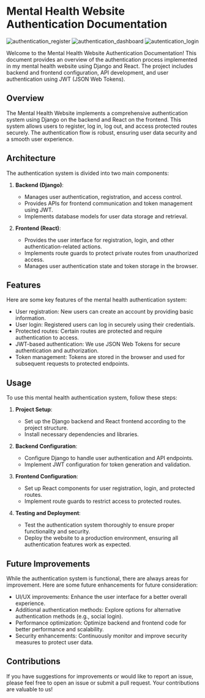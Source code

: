 # Mental Health Website Authentication Documentation
![authentication_register](https://github.com/mskabenda/Mental_Health_JWT_Authentication/assets/128099400/6ecdcadc-57ac-48ea-af52-59e9f7a6d588)
![authentication_dashboard](https://github.com/mskabenda/Mental_Health_JWT_Authentication/assets/128099400/0158d321-8ec3-43d7-a60b-6ad85fe05c80)
![autentication_login](https://github.com/mskabenda/Mental_Health_JWT_Authentication/assets/128099400/f4c3a69b-a6e9-4758-9773-6523a2bed605)

Welcome to the Mental Health Website Authentication Documentation! This document provides an overview of the authentication process implemented in my mental health website using Django and React. The project includes backend and frontend configuration, API development, and user authentication using JWT (JSON Web Tokens).

## Overview

The Mental Health Website implements a comprehensive authentication system using Django on the backend and React on the frontend. This system allows users to register, log in, log out, and access protected routes securely. The authentication flow is robust, ensuring user data security and a smooth user experience.

## Architecture

The authentication system is divided into two main components:

1. **Backend (Django)**:
   - Manages user authentication, registration, and access control.
   - Provides APIs for frontend communication and token management using JWT.
   - Implements database models for user data storage and retrieval.

2. **Frontend (React)**:
   - Provides the user interface for registration, login, and other authentication-related actions.
   - Implements route guards to protect private routes from unauthorized access.
   - Manages user authentication state and token storage in the browser.

## Features

Here are some key features of the mental health authentication system:

- User registration: New users can create an account by providing basic information.
- User login: Registered users can log in securely using their credentials.
- Protected routes: Certain routes are protected and require authentication to access.
- JWT-based authentication: We use JSON Web Tokens for secure authentication and authorization.
- Token management: Tokens are stored in the browser and used for subsequent requests to protected endpoints.

## Usage

To use this mental health authentication system, follow these steps:

1. **Project Setup**:
   - Set up the Django backend and React frontend according to the project structure.
   - Install necessary dependencies and libraries.

2. **Backend Configuration**:
   - Configure Django to handle user authentication and API endpoints.
   - Implement JWT configuration for token generation and validation.

3. **Frontend Configuration**:
   - Set up React components for user registration, login, and protected routes.
   - Implement route guards to restrict access to protected routes.

4. **Testing and Deployment**:
   - Test the authentication system thoroughly to ensure proper functionality and security.
   - Deploy the website to a production environment, ensuring all authentication features work as expected.

## Future Improvements

While the authentication system is functional, there are always areas for improvement. Here are some future enhancements for future consideration:

- UI/UX improvements: Enhance the user interface for a better overall experience.
- Additional authentication methods: Explore options for alternative authentication methods (e.g., social login).
- Performance optimization: Optimize backend and frontend code for better performance and scalability.
- Security enhancements: Continuously monitor and improve security measures to protect user data.

## Contributions

If you have suggestions for improvements or would like to report an issue, please feel free to open an issue or submit a pull request. Your contributions are valuable to us!

